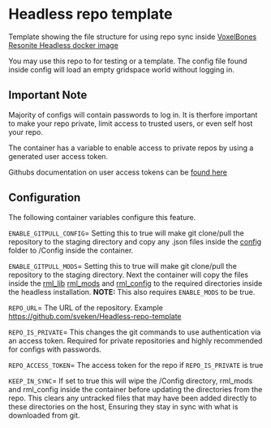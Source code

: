 # Headless repo template
Template showing the file structure for using repo sync inside [VoxelBones Resonite Headless docker image](https://github.com/voxelbonecloud/headless-docker)

You may use this repo to for testing or a template. The config file found inside config will load an empty gridspace world without logging in.

## Important Note
Majority of configs will contain passwords to log in. It is therfore important to make your repo private, limit access to trusted users, or even self host your repo.

The container has a variable to enable access to private repos by using a generated user access token. 

Githubs documentation on user access tokens can be [found here](https://docs.github.com/en/authentication/keeping-your-account-and-data-secure/managing-your-personal-access-tokens)

## Configuration
The following container variables configure this feature.

`ENABLE_GITPULL_CONFIG`= Setting this to true will make git clone/pull the repository to the staging directory and copy any .json files inside the [config](config) folder to /Config inside the container.

`ENABLE_GITPULL_MODS`= Setting this to true will make git clone/pull the repository to the staging directory. Next the container will copy the files inside the [rml_lib](rml_libs) [rml_mods](rml_mods) and [rml_config](rml_config) to the required directories inside the headless installation. **NOTE:** This also requires `ENABLE_MODS` to be true.

`REPO_URL`= The URL of the repository. Example https://github.com/sveken/Headless-repo-template

`REPO_IS_PRIVATE`= This changes the git commands to use authentication via an access token. Required for private repositories and highly recommended for configs with passwords. 

`REPO_ACCESS_TOKEN`= The access token for the repo if `REPO_IS_PRIVATE` is true

`KEEP_IN_SYNC`= If set to true this will wipe the /Config directory, rml_mods and rml_config inside the container before updating the directories from the repo. This clears any untracked files that may have been added directly to these directories on the host, Ensuring they stay in sync with what is downloaded from git.